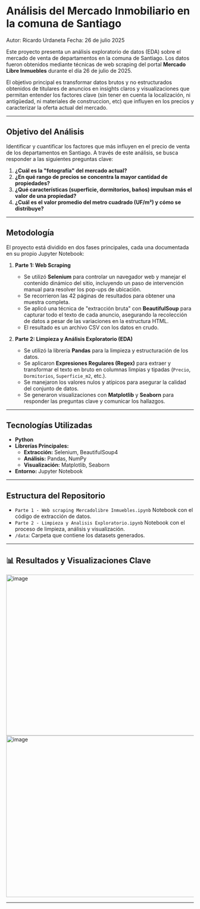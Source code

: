 # Análisis del Mercado Inmobiliario en la comuna de Santiago 
Autor: Ricardo Urdaneta
Fecha: 26 de julio 2025

Este proyecto presenta un análisis exploratorio de datos (EDA) sobre el mercado de venta de departamentos en la comuna de Santiago. Los datos fueron obtenidos mediante técnicas de web scraping del portal **Mercado Libre Inmuebles** durante el día 26 de julio de 2025.

El objetivo principal es transformar datos brutos y no estructurados obtenidos de titulares de anuncios en insights claros y visualizaciones que permitan entender los factores clave (sin tener en cuenta la localización, ni antigüedad, ni materiales de construccion, etc) que influyen en los precios y caracterizar la oferta actual del mercado.

---
##  Objetivo del Análisis

Identificar y cuantificar los factores que más influyen en el precio de venta de los departamentos en Santiago. A través de este análisis, se busca responder a las siguientes preguntas clave:

1.  **¿Cuál es la "fotografía" del mercado actual?** 
2.  **¿En qué rango de precios se concentra la mayor cantidad de propiedades?**
3.  **¿Qué características (superficie, dormitorios, baños) impulsan más el valor de una propiedad?**
4.  **¿Cuál es el valor promedio del metro cuadrado (UF/m²) y cómo se distribuye?**

---
##  Metodología

El proyecto está dividido en dos fases principales, cada una documentada en su propio Jupyter Notebook:

1.  **Parte 1: Web Scraping**
    * Se utilizó **Selenium** para controlar un navegador web y manejar el contenido dinámico del sitio, incluyendo un paso de intervención manual para resolver los pop-ups de ubicación.
    * Se recorrieron las 42 páginas de resultados para obtener una muestra completa.
    * Se aplicó una técnica de "extracción bruta" con **BeautifulSoup** para capturar todo el texto de cada anuncio, asegurando la recolección de datos a pesar de las variaciones en la estructura HTML.
    * El resultado es un archivo CSV con los datos en crudo.

2.  **Parte 2: Limpieza y Análisis Exploratorio (EDA)**
    * Se utilizó la librería **Pandas** para la limpieza y estructuración de los datos.
    * Se aplicaron **Expresiones Regulares (Regex)** para extraer y transformar el texto en bruto en columnas limpias y tipadas (`Precio`, `Dormitorios`, `Superficie_m2`, etc.).
    * Se manejaron los valores nulos y atípicos para asegurar la calidad del conjunto de datos.
    * Se generaron visualizaciones con **Matplotlib** y **Seaborn** para responder las preguntas clave y comunicar los hallazgos.

---
## Tecnologías Utilizadas

* **Python**
* **Librerías Principales:**
    * **Extracción:** Selenium, BeautifulSoup4
    * **Análisis:** Pandas, NumPy
    * **Visualización:** Matplotlib, Seaborn
* **Entorno:** Jupyter Notebook

---
## Estructura del Repositorio

* `Parte 1 - Web scraping Mercadolibre Inmuebles.ipynb` Notebook con el código de extracción de datos.
* `Parte 2 - Limpieza y Analisis Exploratorio.ipynb` Notebook con el proceso de limpieza, análisis y visualización.
* `/data`: Carpeta que contiene los datasets generados.

---
## 📊 Resultados y Visualizaciones Clave

<img width="704" height="432" alt="image" src="https://github.com/user-attachments/assets/f825ad24-014f-413a-9d27-d49ae6fa1436" />



<img width="602" height="434" alt="image" src="https://github.com/user-attachments/assets/cbfbb361-a126-416c-bbd0-ff0591327b3c" />


---
